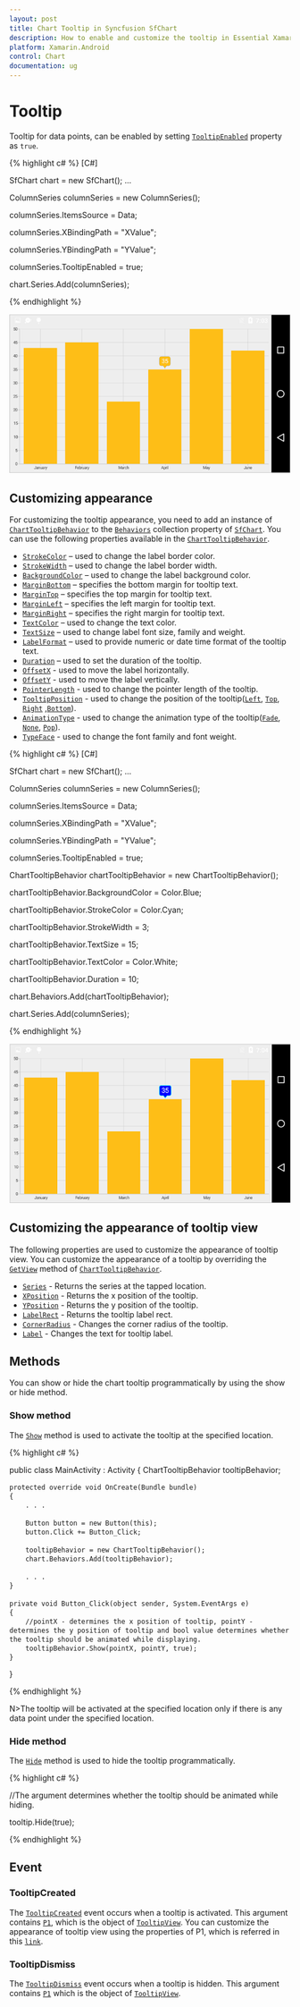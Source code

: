 ```yaml
---
layout: post
title: Chart Tooltip in Syncfusion SfChart
description: How to enable and customize the tooltip in Essential Xamarin.Android Chart
platform: Xamarin.Android
control: Chart
documentation: ug
---
```


# Tooltip

Tooltip for data points, can be enabled by setting [`TooltipEnabled`](http://help.syncfusion.com/cr/cref_files/xamarin-android/Syncfusion.SfChart.Android~Com.Syncfusion.Charts.ChartSeries~TooltipEnabled.html) property as `true`.

{% highlight c# %} 
[C#]

SfChart chart = new SfChart();
...

ColumnSeries columnSeries = new ColumnSeries();

columnSeries.ItemsSource = Data;

columnSeries.XBindingPath = "XValue";

columnSeries.YBindingPath = "YValue";

columnSeries.TooltipEnabled = true;

chart.Series.Add(columnSeries);

{% endhighlight %}

![Tooltip support in Xamarin.Android Chart](tooltip_images/tooltip_img1.png)

## Customizing appearance

For customizing the tooltip appearance, you need to add an instance of [`ChartTooltipBehavior`](http://help.syncfusion.com/cr/cref_files/xamarin-android/Syncfusion.SfChart.Android~Com.Syncfusion.Charts.ChartTooltipBehavior.html) to the [`Behaviors`](https://help.syncfusion.com/cr/xamarin-android/Com.Syncfusion.Charts.ChartBehavior.html) collection property of [`SfChart`](http://help.syncfusion.com/cr/cref_files/xamarin-android/Syncfusion.SfChart.Android~Com.Syncfusion.Charts.SfChart.html). You can use the following properties available in the [`ChartTooltipBehavior`](https://help.syncfusion.com/cr/xamarin-android/Com.Syncfusion.Charts.ChartTooltipBehavior.html).

* [`StrokeColor`](http://help.syncfusion.com/cr/cref_files/xamarin-android/Syncfusion.SfChart.Android~Com.Syncfusion.Charts.ChartTooltipBehavior~StrokeColor.html) – used to change the label border color.
* [`StrokeWidth`](http://help.syncfusion.com/cr/cref_files/xamarin-android/Syncfusion.SfChart.Android~Com.Syncfusion.Charts.ChartTooltipBehavior~StrokeWidth.html) – used to change the label border width.
* [`BackgroundColor`](http://help.syncfusion.com/cr/cref_files/xamarin-android/Syncfusion.SfChart.Android~Com.Syncfusion.Charts.ChartTooltipBehavior~BackgroundColor.html) – used to change the label background color.
* [`MarginBottom`](http://help.syncfusion.com/cr/cref_files/xamarin-android/Syncfusion.SfChart.Android~Com.Syncfusion.Charts.ChartTooltipBehavior~MarginBottom.html) – specifies the bottom margin for tooltip text.
* [`MarginTop`](http://help.syncfusion.com/cr/cref_files/xamarin-android/Syncfusion.SfChart.Android~Com.Syncfusion.Charts.ChartTooltipBehavior~MarginTop.html) – specifies the top margin for tooltip text.
* [`MarginLeft`](http://help.syncfusion.com/cr/cref_files/xamarin-android/Syncfusion.SfChart.Android~Com.Syncfusion.Charts.ChartTooltipBehavior~MarginLeft.html) – specifies the left margin for tooltip text.
* [`MarginRight`](http://help.syncfusion.com/cr/cref_files/xamarin-android/Syncfusion.SfChart.Android~Com.Syncfusion.Charts.ChartTooltipBehavior~MarginRight.html) – specifies the right margin for tooltip text.
* [`TextColor`](http://help.syncfusion.com/cr/cref_files/xamarin-android/Syncfusion.SfChart.Android~Com.Syncfusion.Charts.ChartTooltipBehavior~TextColor.html) – used to change the text color.
* [`TextSize`](http://help.syncfusion.com/cr/cref_files/xamarin-android/Syncfusion.SfChart.Android~Com.Syncfusion.Charts.ChartTooltipBehavior~TextSize.html) – used to change label font size, family and weight.
* [`LabelFormat`](http://help.syncfusion.com/cr/cref_files/xamarin-android/Syncfusion.SfChart.Android~Com.Syncfusion.Charts.ChartTooltipBehavior~LabelFormat.html) – used to provide numeric or date time format of the tooltip text.
* [`Duration`](http://help.syncfusion.com/cr/cref_files/xamarin-android/Syncfusion.SfChart.Android~Com.Syncfusion.Charts.ChartTooltipBehavior~Duration.html) – used to set the duration of the tooltip.
* [`OffsetX`](http://help.syncfusion.com/cr/cref_files/xamarin-android/Syncfusion.SfChart.Android~Com.Syncfusion.Charts.ChartTooltipBehavior~OffsetX.html) - used to move the label horizontally.
* [`OffsetY`](http://help.syncfusion.com/cr/cref_files/xamarin-android/Syncfusion.SfChart.Android~Com.Syncfusion.Charts.ChartTooltipBehavior~OffsetY.html) - used to move the label vertically.
* [`PointerLength`](https://help.syncfusion.com/cr/xamarin-android/Com.Syncfusion.Charts.ChartTooltipBehavior.html#Com_Syncfusion_Charts_ChartTooltipBehavior_PointerLength) - used to change the pointer length of the tooltip.
* [`TooltipPosition`](https://help.syncfusion.com/cr/xamarin-android/Com.Syncfusion.Charts.ChartTooltipBehavior.html#Com_Syncfusion_Charts_ChartTooltipBehavior_TooltipPosition) - used to change the position of the tooltip([`Left`](https://help.syncfusion.com/cr/xamarin-android/Com.Syncfusion.Charts.ChartElementPosition.html), [`Top`](https://help.syncfusion.com/cr/xamarin-android/Com.Syncfusion.Charts.ChartElementPosition.html), [`Right`](https://help.syncfusion.com/cr/xamarin-android/Com.Syncfusion.Charts.ChartElementPosition.html) ,[`Bottom`](https://help.syncfusion.com/cr/xamarin-android/Com.Syncfusion.Charts.ChartElementPosition.html)). 
* [`AnimationType`](https://help.syncfusion.com/cr/xamarin-android/Com.Syncfusion.Charts.ChartTooltipBehavior.html#Com_Syncfusion_Charts_ChartTooltipBehavior_AnimationType) - used to change the animation type of the tooltip([`Fade`](https://help.syncfusion.com/cr/xamarin-android/Com.Syncfusion.Charts.TooltipAnimation.html), [`None`](https://help.syncfusion.com/cr/xamarin-android/Com.Syncfusion.Charts.TooltipAnimation.html), [`Pop`](https://help.syncfusion.com/cr/xamarin-android/Com.Syncfusion.Charts.TooltipAnimation.html)).
* [`TypeFace`](https://help.syncfusion.com/cr/xamarin-android/Com.Syncfusion.Charts.ChartTooltipBehavior.html#Com_Syncfusion_Charts_ChartTooltipBehavior_Typeface) - used to change the font family and font weight.

{% highlight c# %} 
[C#]

SfChart chart = new SfChart();
...

ColumnSeries columnSeries = new ColumnSeries();

columnSeries.ItemsSource = Data;

columnSeries.XBindingPath = "XValue";

columnSeries.YBindingPath = "YValue";

columnSeries.TooltipEnabled = true;

ChartTooltipBehavior chartTooltipBehavior = new ChartTooltipBehavior();

chartTooltipBehavior.BackgroundColor = Color.Blue;

chartTooltipBehavior.StrokeColor = Color.Cyan;

chartTooltipBehavior.StrokeWidth = 3;

chartTooltipBehavior.TextSize = 15;

chartTooltipBehavior.TextColor = Color.White;

chartTooltipBehavior.Duration = 10;

chart.Behaviors.Add(chartTooltipBehavior);

chart.Series.Add(columnSeries);

{% endhighlight %}

![Customizing the appearance of tooltip in Xamarin.Android Chart](tooltip_images/tooltip_img2.png)

## Customizing the appearance of tooltip view 

The following properties are used to customize the appearance of tooltip view. You can customize the appearance of a tooltip by overriding the [`GetView`](https://help.syncfusion.com/cr/xamarin-android/Com.Syncfusion.Charts.ChartTooltipBehavior.html#Com_Syncfusion_Charts_ChartTooltipBehavior_GetView_Com_Syncfusion_Charts_TooltipView_) method of [`ChartTooltipBehavior`](https://help.syncfusion.com/cr/xamarin-android/Com.Syncfusion.Charts.ChartTooltipBehavior.html). 

* [`Series`](https://help.syncfusion.com/cr/xamarin-android/Com.Syncfusion.Charts.TooltipView.html#Com_Syncfusion_Charts_TooltipView_Series) - Returns the series at the tapped location.
* [`XPosition`](https://help.syncfusion.com/cr/xamarin-android/Com.Syncfusion.Charts.TooltipView.html#Com_Syncfusion_Charts_TooltipView_XPosition) - Returns the x position of the tooltip.
* [`YPosition`](https://help.syncfusion.com/cr/xamarin-android/Com.Syncfusion.Charts.TooltipView.html#Com_Syncfusion_Charts_TooltipView_YPosition) - Returns the y position of the tooltip.
* [`LabelRect`](https://help.syncfusion.com/cr/xamarin-android/Com.Syncfusion.Charts.TooltipView.html#Com_Syncfusion_Charts_TooltipView_LabelRect) - Returns the tooltip label rect.
* [`CornerRadius`](https://help.syncfusion.com/cr/xamarin-android/Com.Syncfusion.Charts.TooltipView.html#Com_Syncfusion_Charts_TooltipView_CornerRadius) - Changes the corner radius of the tooltip. 
* [`Label`](https://help.syncfusion.com/cr/xamarin-android/Com.Syncfusion.Charts.TooltipView.html#Com_Syncfusion_Charts_TooltipView_Label) - Changes the text for tooltip label.

## Methods

You can show or hide the chart tooltip programmatically by using the show or hide method. 

### Show method

The  [`Show`](https://help.syncfusion.com/cr/xamarin-android/Com.Syncfusion.Charts.ChartTooltipBehavior.html#Com_Syncfusion_Charts_ChartTooltipBehavior_Show_System_Single_System_Single_System_Boolean_) method is used to activate the tooltip at the specified location.

{% highlight c# %}

public class MainActivity : Activity
{
    ChartTooltipBehavior tooltipBehavior;
		
    protected override void OnCreate(Bundle bundle)
    {
        . . .          

        Button button = new Button(this);
        button.Click += Button_Click;

        tooltipBehavior = new ChartTooltipBehavior();
        chart.Behaviors.Add(tooltipBehavior);

        . . .
    }

    private void Button_Click(object sender, System.EventArgs e)
    {
	    //pointX - determines the x position of tooltip, pointY - determines the y position of tooltip and bool value determines whether the tooltip should be animated while displaying.
        tooltipBehavior.Show(pointX, pointY, true);
    }
}
	
{% endhighlight %}


N>The tooltip will be activated at the specified location only if there is any data point under the specified location.

### Hide method

The  [`Hide`](https://help.syncfusion.com/cr/xamarin-android/Com.Syncfusion.Charts.ChartTooltipBehavior.html#Com_Syncfusion_Charts_ChartTooltipBehavior_Hide_System_Boolean_)  method is used to hide the tooltip programmatically.

{% highlight c# %}

//The argument determines whether the tooltip should be animated while hiding.

tooltip.Hide(true);

{% endhighlight %}

## Event

### TooltipCreated

The [`TooltipCreated`](https://help.syncfusion.com/cr/xamarin-android/Com.Syncfusion.Charts.SfChart.html) event occurs when a tooltip is activated. This argument contains [`P1`](https://help.syncfusion.com/cr/xamarin-android/Com.Syncfusion.Charts.SfChart.TooltipCreatedEventArgs.html#Com_Syncfusion_Charts_SfChart_TooltipCreatedEventArgs_P1), which is the object of [`TooltipView`](https://help.syncfusion.com/cr/xamarin-android/Com.Syncfusion.Charts.TooltipView.html). You can customize the appearance of tooltip view using the properties of P1, which is referred in this [`link`](https://help.syncfusion.com/xamarin-android/sfchart/tooltip#customizing-the-appearance-of-tooltip-view). 
 
### TooltipDismiss

The [`TooltipDismiss`](https://help.syncfusion.com/cr/xamarin-android/Com.Syncfusion.Charts.SfChart.html) event occurs when  a tooltip is hidden. This argument contains [`P1`](https://help.syncfusion.com/cr/xamarin-android/Com.Syncfusion.Charts.SfChart.TooltipDismissEventArgs.html#Com_Syncfusion_Charts_SfChart_TooltipDismissEventArgs_P1) which is the object of [`TooltipView`](https://help.syncfusion.com/cr/xamarin-android/Com.Syncfusion.Charts.TooltipView.html).
